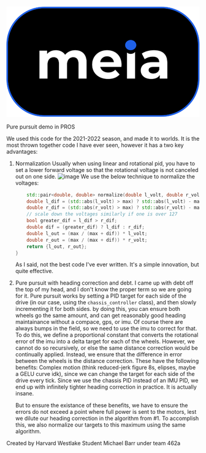 ![meia](./docs/assets/logo.svg)

Pure pursuit demo in PROS

We used this code for the 2021-2022 season, and made it to worlds. It is the most thrown together code I have ever seen, however it has a two key advantages:

1. Normalization
    Usually when using linear and rotational pid, you have to set a lower forward voltage so that the rotational voltage is not canceled out on one side.
    ![image](https://user-images.githubusercontent.com/61331006/183824458-847c8510-6430-4433-ad53-5a1f281fef75.png)
    We use the below technique to normalize the voltages: 
    ```cpp
        std::pair<double, double> normalize(double l_volt, double r_volt, double max) {
        double l_dif = (std::abs(l_volt) > max) ? std::abs(l_volt) - max : 0;
        double r_dif = (std::abs(r_volt) > max) ? std::abs(r_volt) - max : 0;
        // scale down the voltages similarly if one is over 127
        bool greater_dif = l_dif > r_dif;
        double dif = (greater_dif) ? l_dif : r_dif;
        double l_out = (max / (max + dif)) * l_volt;
        double r_out = (max / (max + dif)) * r_volt;
        return {l_out, r_out};
    }
    ```
    As I said, not the best code I've ever written.
    It's a simple innovation, but quite effective.
2. Pure pursuit with heading correction and debt.
    I came up with debt off the top of my head, and I don't know the proper term so we are going for it.
    Pure pursuit works by setting a PID target for each side of the drive (in our case, using the `chassis_controller` class), and then slowly incrementing it for both sides. by doing this, you can ensure both wheels go the same amount, and can get reasonably good heading maintainance without a compace, gps, or imu. Of course there are always bumps in the field, so we need to use the imu to correct for that. To do this, we define a proportional constant that converts the rotational error of the imu into a delta target for each of the wheels. However, we cannot do so recursively, or else the same distance correction would be continually applied. Instead, we ensure that the difference in error between the wheels is the distance correction.
    These have the following benefits:
    Complex motion (think reduced-jerk figure 8s, elipses, maybe a GELU curve idk), since we can change the target for each side of the drive every tick.
    Since we use the chassis PID instead of an IMU PID, we end up with infinitely tighter heading correction in practice. It is actually insane.
    
    But to ensure the existance of these benefits, we have to ensure the errors do not exceed a point where full power is sent to the motors, lest we dilute our heading correction in the algorithm from #1. To accomplish this, we also normalize our targets to this maximum using the same algorithm.
    


Created by Harvard Westlake Student Michael Barr under team 462a
